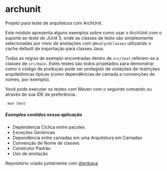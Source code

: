 # archunit
Projeto para teste de arquitetura com ArchUnit.

Este módulo apresenta alguns exemplos sobre como usar o ArchUnit com o suporte ao teste do JUnit 5, onde as classes de teste são simplesmente selecionadas por meio de anotações com `@AnalyzeClasses` utilizando o cache default de importação para classes Java.

Todas as regras de exemplo encontradas dentro de `src/test` referem-se a classes de `src/main`.
Estes testes são todos projetados para demonstrar como o código de produção pode ser protegido de violações de restrições arquitetônicas típicas (como dependências de camada e convenções de nomes, por exemplo).

Você pode executar os testes com Maven com o seguinte comando ou através de sua IDE de preferência.

```
 mvn test
```

##### Exemplos contidos nessa aplicação
- Depêndencia Cíclica entre pacotes
- Exceções Genéricas
- Dependência entre camadas em uma Arquitetura em Camadas
- Convenção de Nome de classes
- Construtor Padrão
- Uso de anotação

Repositório criado juntamente com [@erikaya](https://github.com/erikaya)
